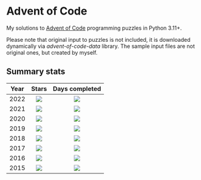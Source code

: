 # Advent of Code

My solutions to [Advent of Code](https://adventofcode.com/) programming puzzles in Python 3.11+.

Please note that original input to puzzles is not included, it is downloaded dynamically via *advent-of-code-data*
library. The sample input files are not original ones, but created by myself.

## Summary stats

| Year |                                Stars                                |                          Days completed                          | 
|:----:|:-------------------------------------------------------------------:|:----------------------------------------------------------------:|
| 2022 | ![](https://img.shields.io/badge/2022%20stars%20&#11088;-50-yellow) | ![](https://img.shields.io/badge/2022%20days%20completed-25-red) |
| 2021 | ![](https://img.shields.io/badge/2021%20stars%20&#11088;-50-yellow) | ![](https://img.shields.io/badge/2021%20days%20completed-25-red) |
| 2020 | ![](https://img.shields.io/badge/2020%20stars%20&#11088;-4-yellow)  | ![](https://img.shields.io/badge/2020%20days%20completed-2-red)  |
| 2019 | ![](https://img.shields.io/badge/2019%20stars%20&#11088;-0-yellow)  | ![](https://img.shields.io/badge/2019%20days%20completed-0-red)  |
| 2018 | ![](https://img.shields.io/badge/2018%20stars%20&#11088;-0-yellow)  | ![](https://img.shields.io/badge/2018%20days%20completed-0-red)  |
| 2017 | ![](https://img.shields.io/badge/2017%20stars%20&#11088;-0-yellow)  | ![](https://img.shields.io/badge/2017%20days%20completed-0-red)  |
| 2016 | ![](https://img.shields.io/badge/2016%20stars%20&#11088;-0-yellow)  | ![](https://img.shields.io/badge/2016%20days%20completed-0-red)  |
| 2015 | ![](https://img.shields.io/badge/2015%20stars%20&#11088;-0-yellow)  | ![](https://img.shields.io/badge/2015%20days%20completed-0-red)  |
